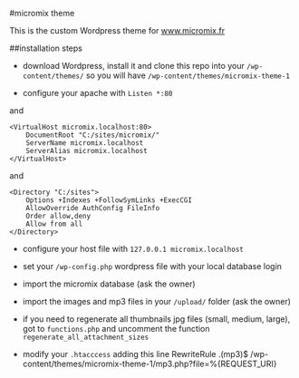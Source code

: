 #micromix theme

This is the custom Wordpress theme for www.micromix.fr

##installation steps

* download Wordpress, install it and clone this repo into your `/wp-content/themes/` so you will have `/wp-content/themes/micromix-theme-1`

* configure your apache with `Listen *:80`

and

    <VirtualHost micromix.localhost:80>
        DocumentRoot "C:/sites/micromix/"
        ServerName micromix.localhost
        ServerAlias micromix.localhost
    </VirtualHost>

and

    <Directory "C:/sites">
        Options +Indexes +FollowSymLinks +ExecCGI
        AllowOverride AuthConfig FileInfo
        Order allow,deny
        Allow from all
    </Directory>

* configure your host file with `127.0.0.1 micromix.localhost`

* set your `/wp-config.php` wordpress file with your local database login

* import the micromix database (ask the owner)

* import the images and mp3 files in your `/upload/` folder (ask the owner)

* if you need to regenerate all thumbnails jpg files (small, medium, large), got to `functions.php` and uncomment the function `regenerate_all_attachment_sizes`

* modify your `.htacccess` adding this line
    RewriteRule \.(mp3)$ /wp-content/themes/micromix-theme-1/mp3.php?file=%{REQUEST_URI}

